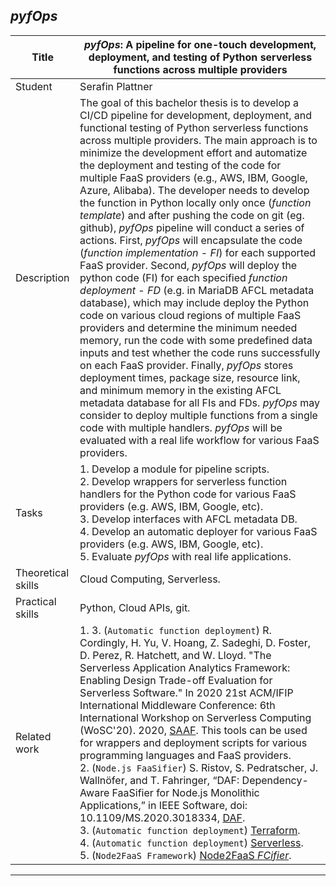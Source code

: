 ## *pyfOps*

| Title | ***pyfOps*: A pipeline for one-touch development, deployment, and testing of Python serverless functions across multiple providers** |
| ----- | ----- | 
| Student | Serafin Plattner | 
| Description |  The goal of this bachelor thesis is to develop a CI/CD pipeline for development, deployment, and functional testing of Python serverless functions across multiple providers. The main approach is to minimize the development effort and automatize the deployment and testing of the code for multiple FaaS providers (e.g., AWS, IBM, Google, Azure, Alibaba). The developer needs to develop the function in Python locally only once (*function template*) and after pushing the code on git (eg. github), *pyfOps* pipeline will conduct a series of actions. First, *pyfOps* will encapsulate the code (*function implementation* - *FI*) for each supported FaaS provider. Second, *pyfOps* will deploy the python code (FI) for each specified *function deployment* - *FD* (e.g. in MariaDB AFCL metadata database), which may include deploy the Python code on various cloud regions of multiple FaaS providers and determine the minimum needed memory, run the code with some predefined data inputs and test whether the code runs successfully on each FaaS provider. Finally, *pyfOps* stores deployment times, package size, resource link, and minimum memory in the existing AFCL metadata database for all FIs and FDs. *pyfOps* may consider to deploy multiple functions from a single code with multiple handlers. *pyfOps* will be evaluated with a real life workflow for various FaaS providers.
|Tasks| 1. Develop a module for pipeline scripts. <br> 2. Develop wrappers for serverless function handlers for the Python code for various FaaS providers (e.g. AWS, IBM, Google, etc). <br> 3. Develop interfaces with AFCL metadata DB. <br> 4. Develop an automatic deployer for various FaaS providers (e.g. AWS, IBM, Google, etc).<br> 5. Evaluate *pyfOps* with real life applications.|
| Theoretical skills | Cloud Computing, Serverless. | 
| Practical skills | Python, Cloud APIs, git.|
| Related work | 1. 3. (`Automatic function deployment`) R. Cordingly, H. Yu, V. Hoang, Z. Sadeghi, D. Foster, D. Perez, R. Hatchett, and W. Lloyd. "The Serverless Application Analytics Framework: Enabling Design Trade-off Evaluation for Serverless Software." In 2020 21st ACM/IFIP International Middleware Conference: 6th International Workshop on Serverless Computing (WoSC'20). 2020, [SAAF](https://github.com/wlloyduw/SAAF). This tools can be used for wrappers and deployment scripts for various programming languages and FaaS providers. <br> 2. (`Node.js FaaSifier`) S. Ristov, S. Pedratscher, J. Wallnöfer, and T. Fahringer, “DAF: Dependency-Aware FaaSifier for Node.js Monolithic Applications,” in IEEE Software, doi: 10.1109/MS.2020.3018334, [DAF](https://github.com/qngapparat/daf).<br> 3. (`Automatic function deployment`) [Terraform](https://www.terraform.io/).<br> 4. (`Automatic function deployment`) [Serverless](https://www.serverless.com/).<br>  5. (`Node2FaaS Framework`) [Node2FaaS *FCifier*](https://github.com/node2faas/framework).|
---